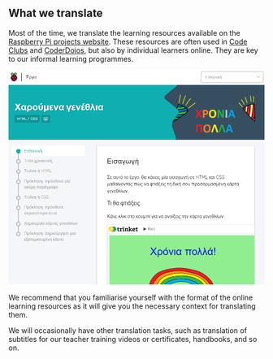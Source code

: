 ## What we translate

Most of the time, we translate the learning resources available on the [Raspberry Pi projects website](https://projects.raspberrypi.org). These resources are often used in [Code Clubs](https://projects.raspberrypi.org/en/codeclub) and [CoderDojos](https://projects.raspberrypi.org/en/coderdojo), but also by individual learners online. They are key to our informal learning programmes.

![Project example](images/project-example.png)

We recommend that you familiarise yourself with the format of the online learning resources as it will give you the necessary context for translating them. 

We will occasionally have other translation tasks, such as translation of subtitles for our teacher training videos or certificates, handbooks, and so on.  
